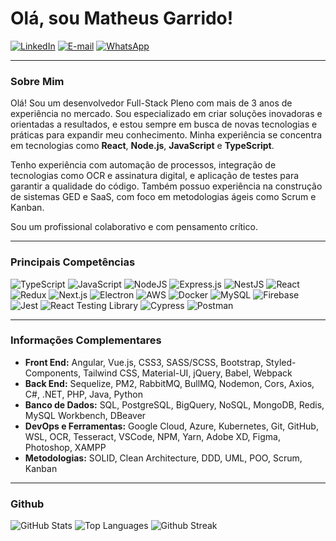 # Olá, sou Matheus Garrido!
[![LinkedIn](https://img.shields.io/badge/LinkedIn-0077B5?style=for-the-badge&logo=linkedin&logoColor=white)](https://www.linkedin.com/in/matheusgarrido10)
[![E-mail](https://img.shields.io/badge/E--mail-D14836?style=for-the-badge&logo=gmail&logoColor=white)](mailto:matheusgarrido10@hotmail.com)
[![WhatsApp](https://img.shields.io/badge/WhatsApp-25D366?style=for-the-badge&logo=whatsapp&logoColor=white)](https://wa.me/5521969958783)

---

### Sobre Mim

Olá! Sou um desenvolvedor Full-Stack Pleno com mais de 3 anos de experiência no mercado. Sou especializado em criar soluções inovadoras e orientadas a resultados, e estou sempre em busca de novas tecnologias e práticas para expandir meu conhecimento. Minha experiência se concentra em tecnologias como **React**, **Node.js**, **JavaScript** e **TypeScript**.

Tenho experiência com automação de processos, integração de tecnologias como OCR e assinatura digital, e aplicação de testes para garantir a qualidade do código. Também possuo experiência na construção de sistemas GED e SaaS, com foco em metodologias ágeis como Scrum e Kanban.

Sou um profissional colaborativo e com pensamento crítico.

---

### Principais Competências

![TypeScript](https://img.shields.io/badge/typescript-%23007ACC.svg?style=for-the-badge&logo=typescript&logoColor=white)
![JavaScript](https://img.shields.io/badge/javascript-%23323330.svg?style=for-the-badge&logo=javascript&logoColor=%23F7DF1E)
![NodeJS](https://img.shields.io/badge/node.js-6DA55F?style=for-the-badge&logo=node.js&logoColor=white)
![Express.js](https://img.shields.io/badge/express.js-%23404d59.svg?style=for-the-badge&logo=express&logoColor=%2361DAFB)
![NestJS](https://img.shields.io/badge/nestjs-E0234E?style=for-the-badge&logo=nestjs&logoColor=white)
![React](https://img.shields.io/badge/react-%2320232a.svg?style=for-the-badge&logo=react&logoColor=%2361DAFB)
![Redux](https://img.shields.io/badge/Redux-764ABC?style=for-the-badge&logo=redux&logoColor=white)
![Next.js](https://img.shields.io/badge/Next.js-000000?style=for-the-badge&logo=next.js&logoColor=white)
![Electron](https://img.shields.io/badge/Electron-47848F?style=for-the-badge&logo=electron&logoColor=white)
![AWS](https://img.shields.io/badge/AWS-232F3E?style=for-the-badge&logo=amazon-aws&logoColor=white)
![Docker](https://img.shields.io/badge/docker-%230db7ed.svg?style=for-the-badge&logo=docker&logoColor=white)
![MySQL](https://img.shields.io/badge/mysql-%2300f.svg?style=for-the-badge&logo=mysql&logoColor=white)
![Firebase](https://img.shields.io/badge/Firebase-FFCA28?style=for-the-badge&logo=firebase&logoColor=black)
![Jest](https://img.shields.io/badge/jest-%23C21325.svg?style=for-the-badge&logo=jest&logoColor=white)
![React Testing Library](https://img.shields.io/badge/React%20Testing%20Library-%23E33332.svg?style=for-the-badge&logo=react&logoColor=white)
![Cypress](https://img.shields.io/badge/Cypress-69D9B3?style=for-the-badge&logo=cypress&logoColor=black)
![Postman](https://img.shields.io/badge/Postman-FF6C37?style=for-the-badge&logo=postman&logoColor=white)

---

### Informações Complementares

* **Front End:** Angular, Vue.js, CSS3, SASS/SCSS, Bootstrap, Styled-Components, Tailwind CSS, Material-UI, jQuery, Babel, Webpack
* **Back End:** Sequelize, PM2, RabbitMQ, BullMQ, Nodemon, Cors, Axios, C#, .NET, PHP, Java, Python
* **Banco de Dados:** SQL, PostgreSQL, BigQuery, NoSQL, MongoDB, Redis, MySQL Workbench, DBeaver
* **DevOps e Ferramentas:** Google Cloud, Azure, Kubernetes, Git, GitHub, WSL, OCR, Tesseract, VSCode, NPM, Yarn, Adobe XD, Figma, Photoshop, XAMPP
* **Metodologias:** SOLID, Clean Architecture, DDD, UML, POO, Scrum, Kanban

---

### Github

![GitHub Stats](https://github-readme-stats.vercel.app/api?username=matheusgarrido&theme=dark&show_icons=true&hide_border=false&count_private=true)
![Top Languages](https://github-readme-stats.vercel.app/api/top-langs/?username=matheusgarrido&theme=dark&show_icons=true&hide_border=false&layout=compact)
![Github Streak](https://github-readme-streak-stats.herokuapp.com/?user=matheusgarrido&theme=dark&hide_border=false)
